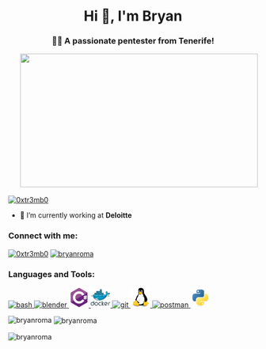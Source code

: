 <h1 align="center">Hi 👋, I'm Bryan</h1>
<h3 align="center">👨‍💻 A passionate pentester from Tenerife!</h3>

<div align="right">
<img src="https://media.giphy.com/media/J8t9H4Z7Wp3fq/giphy.gif" width="480" height="270" frameBorder="0" class="giphy-embed" allowFullScreen>
</div>


<p align="left"> <a href="https://twitter.com/0xtr3mb0" target="blank"><img src="https://img.shields.io/twitter/follow/0xtr3mb0?logo=twitter&style=for-the-badge" alt="0xtr3mb0" /></a> </p>

- 🔭 I’m currently working at **Deloitte**

<h3 align="left">Connect with me:</h3>
<p align="left">
<a href="https://twitter.com/0xtr3mb0" target="blank"><img align="center" src="https://raw.githubusercontent.com/rahuldkjain/github-profile-readme-generator/neutral-icons/src/images/icons/Social/twitter.svg" alt="0xtr3mb0" height="30" width="40" /></a>
<a href="https://linkedin.com/in/bryanroma" target="blank"><img align="center" src="https://raw.githubusercontent.com/rahuldkjain/github-profile-readme-generator/neutral-icons/src/images/icons/Social/linked-in-alt.svg" alt="bryanroma" height="30" width="40" /></a>
</p>

<h3 align="left">Languages and Tools:</h3>
<p align="left"> <a href="https://www.gnu.org/software/bash/" target="_blank"> <img src="https://www.vectorlogo.zone/logos/gnu_bash/gnu_bash-icon.svg" alt="bash" width="40" height="40"/> </a> <a href="https://www.blender.org/" target="_blank"> <img src="https://download.blender.org/branding/community/blender_community_badge_white.svg" alt="blender" width="40" height="40"/> </a> <a href="https://www.w3schools.com/cs/" target="_blank"> <img src="https://raw.githubusercontent.com/devicons/devicon/master/icons/csharp/csharp-original.svg" alt="csharp" width="40" height="40"/> </a> <a href="https://www.docker.com/" target="_blank"> <img src="https://raw.githubusercontent.com/devicons/devicon/master/icons/docker/docker-original-wordmark.svg" alt="docker" width="40" height="40"/> </a> <a href="https://git-scm.com/" target="_blank"> <img src="https://www.vectorlogo.zone/logos/git-scm/git-scm-icon.svg" alt="git" width="40" height="40"/> </a> <a href="https://www.linux.org/" target="_blank"> <img src="https://raw.githubusercontent.com/devicons/devicon/master/icons/linux/linux-original.svg" alt="linux" width="40" height="40"/> </a> <a href="https://postman.com" target="_blank"> <img src="https://www.vectorlogo.zone/logos/getpostman/getpostman-icon.svg" alt="postman" width="40" height="40"/> </a> <a href="https://www.python.org" target="_blank"> <img src="https://raw.githubusercontent.com/devicons/devicon/master/icons/python/python-original.svg" alt="python" width="40" height="40"/> </a> </p>

<p><img align="left" src="https://github-readme-stats.vercel.app/api/top-langs?username=bryanroma&show_icons=true&theme=dracula&locale=en&layout=compact" alt="bryanroma" /></p>

<p>&nbsp;<img align="center" src="https://github-readme-stats.vercel.app/api?username=bryanroma&show_icons=true&theme=dracula&locale=en" alt="bryanroma" /></p>

<p><img align="center" src="https://github-readme-streak-stats.herokuapp.com/?user=bryanroma&theme=dark" alt="bryanroma" /></p>
